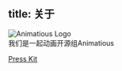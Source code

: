 title: 关于
---
![Animatious Logo](/img/Animatious.jpg)  
我们是一起动画开源组Animatious

[Press Kit](/files/PressKit.zip)
